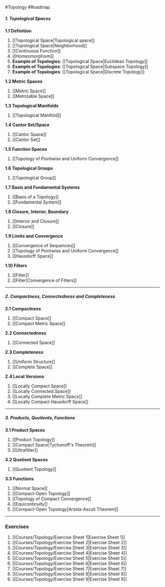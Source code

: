#Topology #Roadmap 

##### 1. Topological Spaces

**1.1 Definition**
1. [[Topological Space|Topological space]]
2. [[Topological Space|Neighborhood]]
3. [[Continuous Function]]
4. [[Homeomorphism]] 
5. **Example of Topologies**: [[Topological Space|Euclidean Topology]]
6. **Example of Topologies**: [[Topological Space|Subspace Topology]]
7. **Example of Topologies**: [[Topological Space|Discrete Topology]]

**1.2 Metric Spaces**
1. [[Metric Space]]
2. [[Metrizable Space]]

**1.3 Topological Manifolds**
1. [[Topological Manifold]]

**1.4 Cantor Set/Space**
1. [[Cantor Space]]
1. [[Cantor Set]]

**1.5 Function Spaces**
1. [[Topology of Pointwise and Uniform Convergence]]

**1.6 Topological Groups**
1. [[Topological Group]]

**1.7 Basis and Fundamental Systems**
1. [[Basis of a Topology]]
2. [[Fundamental System]]

**1.8 Closure, Interior, Boundary**
1. [[Interior and Closure]]
2. [[Closure]]

**1.9 Limits and Convergence**
1. [[Convergence of Sequences]]
2. [[Topology of Pointwise and Uniform Convergence]]
3. [[Hausdorff Space]]

**1.10 Filters**
1. [[Filter]]
2. [[Filter|Convergence of Filters]]
---
##### 2. Compactness, Connectedness and Completeness
**2.1 Compactness**
1. [[Compact Space]]
1. [[Compact Metric Space]]

**2.2 Connectedness**
1. [[Connected Space]]

**2.3 Completeness**
1. [[Uniform Structure]]
1. [[Complete Space]]

**2.4 Local Versions**
1. [[Locally Compact Space]]
2. [[Locally Connected Space]]
3. [[Locally Complete Metric Space]]
4. [[Locally Compact Hausdorff Space]]
---
##### 3. Products, Quotients, Functions

**3.1 Product Spaces**
1. [[Product Topology]]
2. [[Compact Space|Tychonoff's Theorem]]
3. [[Ultrafilter]]

**3.2 Quotient Spaces**
1. [[Quotient Topology]]

**3.3 Functions**
1. [[Normal Space]]
2. [[Compact-Open Topology]]
3. [[Topology of Compact Convergence]]
4. [[Equicontinuity]]
5. [[Compact-Open Topology|Arzela-Ascoli Theorem]]
---
### Exercises
1. [[Courses/Topology/Exercise Sheet 1|Exercise Sheet 1]]
2. [[Courses/Topology/Exercise Sheet 2|Exercise Sheet 2]]
3. [[Courses/Topology/Exercise Sheet 3|Exercise Sheet 3]]
4. [[Courses/Topology/Exercise Sheet 4|Exercise Sheet 4]]
5. [[Courses/Topology/Exercise Sheet 5|Exercise Sheet 5]]
6. [[Courses/Topology/Exercise Sheet 6|Exercise Sheet 6]]
7. [[Courses/Topology/Exercise Sheet 7|Exercise Sheet 7]]
8. [[Courses/Topology/Exercise Sheet 8|Exercise Sheet 8]]
9. [[Courses/Topology/Exercise Sheet 9|Exercise Sheet 9]]
